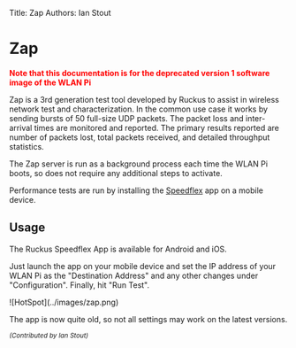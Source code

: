 Title: Zap
Authors: Ian Stout

# Zap

**<span style="color:red">Note that this documentation is for the deprecated version 1 software image of the WLAN Pi</span>**

Zap is a 3rd generation test tool developed by Ruckus to assist in wireless network test and characterization. In the common use case it works by sending bursts of 50 full-size UDP packets.  The packet loss and inter-arrival times are monitored and reported.  The primary results reported are number of packets lost, total packets received, and detailed throughput statistics.

The Zap server is run as a background process each time the WLAN Pi boots, so does not require any additional steps to activate. 

Performance tests are run by installing the [Speedflex][speedflex] app on a mobile device.

## Usage

The Ruckus Speedflex App is available for Android and iOS.

Just launch the app on your mobile device and set the IP address of your WLAN Pi as the "Destination Address" and any other changes under "Configuration". Finally, hit "Run Test". 
<div style="float: center;">
![HotSpot](../images/zap.png)
</div>

The app is now quite old, so not all settings may work on the latest versions. 

<!-- Link list -->
[speedflex]: https://www.commscope.com/resources/apps/ruckus-speedflex/

<small><i>(Contributed by Ian Stout)</i></small>



